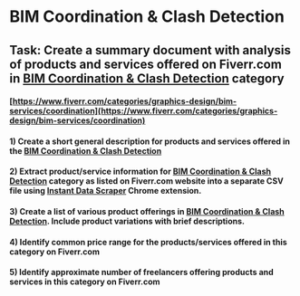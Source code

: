 # BIM Coordination & Clash Detection
## Task: Create a summary document with analysis of products and services offered on Fiverr.com in [BIM Coordination & Clash Detection](https://www.fiverr.com/categories/graphics-design/bim-services/coordination) category
#### [https://www.fiverr.com/categories/graphics-design/bim-services/coordination](https://www.fiverr.com/categories/graphics-design/bim-services/coordination)
#### 1) Create a short general description for products and services offered in the [BIM Coordination & Clash Detection](https://www.fiverr.com/categories/graphics-design/bim-services/coordination)
#### 2) Extract product/service information for [BIM Coordination & Clash Detection](https://www.fiverr.com/categories/graphics-design/bim-services/coordination) category as listed on Fiverr.com website into a separate CSV file using [Instant Data Scraper](https://chrome.google.com/webstore/detail/instant-data-scraper/ofaokhiedipichpaobibbnahnkdoiiah) Chrome extension.
#### 3) Create a list of various product offerings in [BIM Coordination & Clash Detection](https://www.fiverr.com/categories/graphics-design/bim-services/coordination). Include product variations with brief descriptions.
#### 4) Identify common price range for the products/services offered in this category on Fiverr.com
#### 5) Identify approximate number of freelancers offering products and services in this category on Fiverr.com
